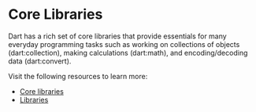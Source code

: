 # Core Libraries

Dart has a rich set of core libraries that provide essentials for many everyday programming tasks such as working on collections of objects (dart:collection), making calculations (dart:math), and encoding/decoding data (dart:convert).

Visit the following resources to learn more:

- [Core libraries](https://dart.dev/guides/libraries)
- [Libraries](https://api.flutter.dev/)